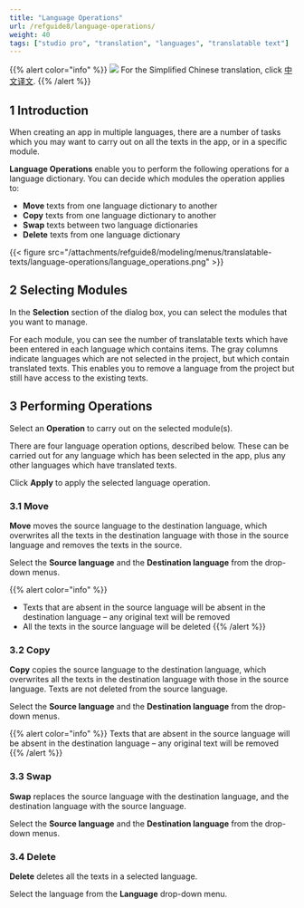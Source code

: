 ```yaml
---
title: "Language Operations"
url: /refguide8/language-operations/
weight: 40
tags: ["studio pro", "translation", "languages", "translatable text"]
---
```


{{% alert color="info" %}}
<img src="/attachments/china.png" class="d-inline-block" /> For the Simplified Chinese translation, click [中文译文](https://cdn.mendix.tencent-cloud.com/documentation/refguide8/language-operations.pdf).
{{% /alert %}}

## 1 Introduction

When creating an app in multiple languages, there are a number of tasks which you may want to carry out on all the texts in the app, or in a specific module.

**Language Operations** enable you to perform the following operations for a language dictionary. You can decide which modules the operation applies to:

* **Move** texts from one language dictionary to another
* **Copy** texts from one language dictionary to another
* **Swap** texts between two language dictionaries
* **Delete** texts from one language dictionary

{{< figure src="/attachments/refguide8/modeling/menus/translatable-texts/language-operations/language_operations.png" >}}

## 2 Selecting Modules

In the **Selection** section of the dialog box, you can select the modules that you want to manage.

For each module, you can see the number of translatable texts which have been entered in each language which contains items. The gray columns indicate languages which are not selected in the project, but which contain translated texts. This enables you to remove a language from the project but still have access to the existing texts.

## 3 Performing Operations

Select an **Operation** to carry out on the selected module(s).

There are four language operation options, described below. These can be carried out for any language which has been selected in the app, plus any other languages which have translated texts.

Click **Apply** to apply the selected language operation.

### 3.1 Move

**Move** moves the source language to the destination language, which overwrites all the texts in the destination language with those in the source language and removes the texts in the source.

Select the **Source language** and the **Destination language** from the  drop-down menus.

{{% alert color="info" %}}

* Texts that are absent in the source language will be absent in the destination language – any original text will be removed
* All the texts in the source language will be deleted
{{% /alert %}}

### 3.2 Copy

**Copy** copies the source language to the destination language, which overwrites all the texts in the destination language with those in the source language. Texts are not deleted from the source language.

Select the **Source language** and the **Destination language** from the  drop-down menus.

{{% alert color="info" %}}
Texts that are absent in the source language will be absent in the destination language – any original text will be removed
{{% /alert %}}

### 3.3 Swap

**Swap** replaces the source language with the destination language, and the destination language with the source language.

Select the **Source language** and the **Destination language** from the  drop-down menus.

### 3.4 Delete

**Delete** deletes all the texts in a selected language. 

Select the language from the **Language** drop-down menu.
